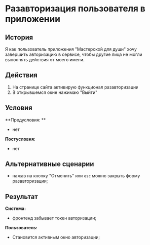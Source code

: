 # Разавторизация пользователя в приложении
## История
Я как пользователь приложения "Мастерской для души" хочу завершить авторизацию в сервисе, чтобы другие лица не могли выполнять действия от моего имени.

## Действия
1. На странице сайта активирую функционал разавторизации
2. В открывшемся окне нажимаю "Выйти"

## Условия
**Предусловия: **
- нет

**Постусловия:**
- нет

## Альтернативные сценарии
- нажав на кнопку "Отменить" или `esc` можно закрыть форму разавторизации;

## Результат
**Система:**
- фронтенд забывает токен авторизации;

**Пользователь:**
- Становится активным окно авторизации;
